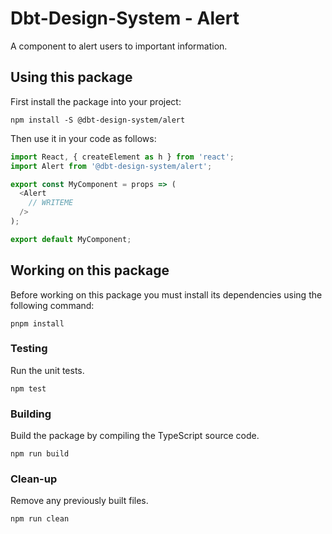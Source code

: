 Dbt-Design-System - Alert
=========================

A component to alert users to important information.


Using this package
------------------

First install the package into your project:

```shell
npm install -S @dbt-design-system/alert
```

Then use it in your code as follows:

```js
import React, { createElement as h } from 'react';
import Alert from '@dbt-design-system/alert';

export const MyComponent = props => (
  <Alert
    // WRITEME
  />
);

export default MyComponent;
```


Working on this package
-----------------------

Before working on this package you must install its dependencies using
the following command:

```shell
pnpm install
```


### Testing

Run the unit tests.

```shell
npm test
```


### Building

Build the package by compiling the TypeScript source code.

```shell
npm run build
```


### Clean-up

Remove any previously built files.

```shell
npm run clean
```
